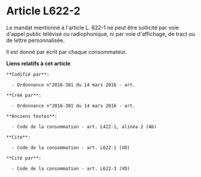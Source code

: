 # Article L622-2

Le mandat mentionné à l'article L. 622-1 ne peut être sollicité par voie d'appel public télévisé ou radiophonique, ni par
voie d'affichage, de tract ou de lettre personnalisée. 

Il est donné par écrit par chaque consommateur.

**Liens relatifs à cet article**

	**Codifié par**:

	  - Ordonnance n°2016-301 du 14 mars 2016 - art.

	**Créé par**:

	  - Ordonnance n°2016-301 du 14 mars 2016 - art.

	**Anciens textes**:

	  - Code de la consommation - art. L422-1, alinéa 2 (Ab)

	**Cite**:

	  - Code de la consommation - art. L622-1 (VD)

	**Cité par**:

	  - Code de la consommation - art. L622-3 (VD)

